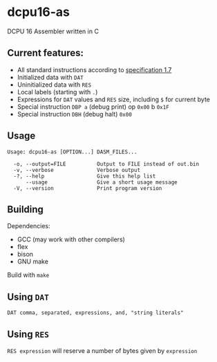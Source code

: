 # dcpu16-as
DCPU 16 Assembler written in C

## Current features:
  * All standard instructions according to [specification 1.7](https://gist.github.com/metaphox/3888117)
  * Initialized data with `DAT`
  * Uninitialized data with `RES`
  * Local labels (starting with `.`)
  * Expressions for `DAT` values and `RES` size, including `$` for current byte
  * Special instruction `DBP a` (debug print) op `0x00` b `0x1F`
  * Special instruction `DBH` (debug halt) `0x00`
## Usage

```
Usage: dcpu16-as [OPTION...] DASM_FILES...

  -o, --output=FILE          Output to FILE instead of out.bin
  -v, --verbose              Verbose output
  -?, --help                 Give this help list
      --usage                Give a short usage message
  -V, --version              Print program version
```

## Building
Dependencies:
  * GCC (may work with other compilers)
  * flex
  * bison
  * GNU make

Build with `make`

## Using `DAT`
`DAT comma, separated, expressions, and, "string literals"`

## Using `RES`
````RES expression```` will reserve a number of bytes given by `expression`
